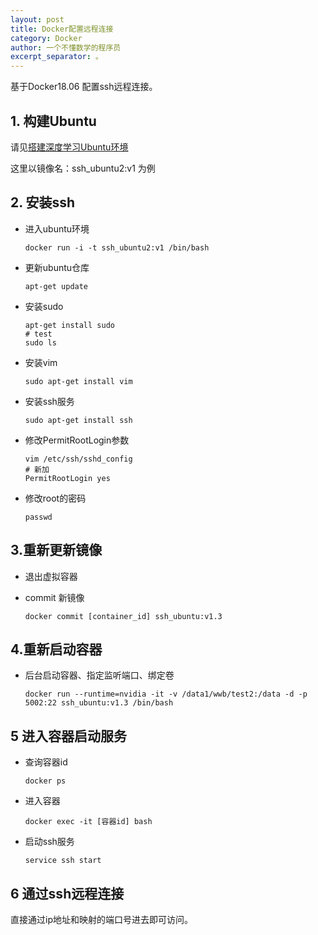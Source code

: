```yaml
---
layout: post
title: Docker配置远程连接
category: Docker
author: 一个不懂数学的程序员
excerpt_separator: 。
---
```


基于Docker18.06 配置ssh远程连接。

## 1. 构建Ubuntu

请见[搭建深度学习Ubuntu环境](https://dreammr.github.io/docker/2021/09/12/Docker%E6%90%AD%E5%BB%BAdeeplearning%E7%8E%AF%E5%A2%83.html)

这里以镜像名：ssh_ubuntu2:v1 为例

## 2. 安装ssh

- 进入ubuntu环境

  ```
  docker run -i -t ssh_ubuntu2:v1 /bin/bash
  ```

- 更新ubuntu仓库

  ```
  apt-get update
  ```

- 安装sudo

  ```
  apt-get install sudo
  # test
  sudo ls
  ```

- 安装vim

  ```
  sudo apt-get install vim
  ```

- 安装ssh服务

  ```
  sudo apt-get install ssh
  ```

- 修改PermitRootLogin参数

  ```
  vim /etc/ssh/sshd_config
  # 新加
  PermitRootLogin yes
  ```

  

- 修改root的密码

  ```
  passwd
  ```

## 3.重新更新镜像

- 退出虚拟容器

- commit 新镜像

  ```
  docker commit [container_id] ssh_ubuntu:v1.3
  ```

## 4.重新启动容器

- 后台启动容器、指定监听端口、绑定卷

  ```
  docker run --runtime=nvidia -it -v /data1/wwb/test2:/data -d -p 5002:22 ssh_ubuntu:v1.3 /bin/bash
  ```

## 5 进入容器启动服务

- 查询容器id

  ```
  docker ps
  ```

- 进入容器

  ```
  docker exec -it [容器id] bash
  ```

  

- 启动ssh服务

  ```
  service ssh start
  ```

## 6 通过ssh远程连接

直接通过ip地址和映射的端口号进去即可访问。

